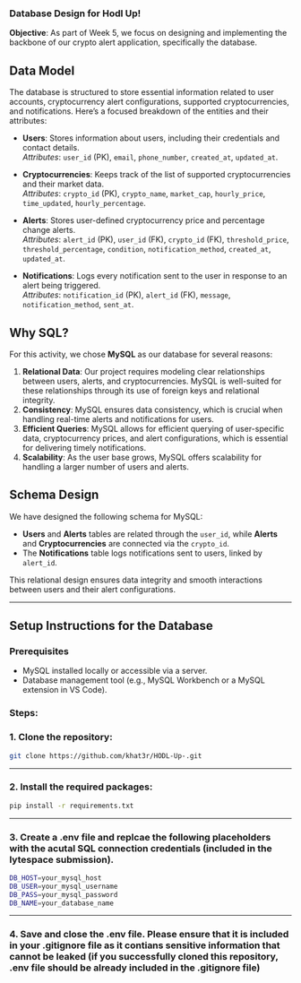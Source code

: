 ### Database Design for Hodl Up!

**Objective**: As part of Week 5, we focus on designing and implementing the backbone of our crypto alert application, specifically the database.

## Data Model
The database is structured to store essential information related to user accounts, cryptocurrency alert configurations, supported cryptocurrencies, and notifications. Here’s a focused breakdown of the entities and their attributes:

- **Users**: Stores information about users, including their credentials and contact details.  
  _Attributes_: `user_id` (PK), `email`, `phone_number`, `created_at`, `updated_at`.

- **Cryptocurrencies**: Keeps track of the list of supported cryptocurrencies and their market data.  
  _Attributes_: `crypto_id` (PK), `crypto_name`, `market_cap`, `hourly_price`, `time_updated`, `hourly_percentage`.

- **Alerts**: Stores user-defined cryptocurrency price and percentage change alerts.  
  _Attributes_: `alert_id` (PK), `user_id` (FK), `crypto_id` (FK), `threshold_price`, `threshold_percentage`, `condition`, `notification_method`, `created_at`, `updated_at`.

- **Notifications**: Logs every notification sent to the user in response to an alert being triggered.  
  _Attributes_: `notification_id` (PK), `alert_id` (FK), `message`, `notification_method`, `sent_at`.

## Why SQL?
For this activity, we chose **MySQL** as our database for several reasons:

1. **Relational Data**: Our project requires modeling clear relationships between users, alerts, and cryptocurrencies. MySQL is well-suited for these relationships through its use of foreign keys and relational integrity.
2. **Consistency**: MySQL ensures data consistency, which is crucial when handling real-time alerts and notifications for users.
3. **Efficient Queries**: MySQL allows for efficient querying of user-specific data, cryptocurrency prices, and alert configurations, which is essential for delivering timely notifications.
4. **Scalability**: As the user base grows, MySQL offers scalability for handling a larger number of users and alerts.

## Schema Design
We have designed the following schema for MySQL:

- **Users** and **Alerts** tables are related through the `user_id`, while **Alerts** and **Cryptocurrencies** are connected via the `crypto_id`.
- The **Notifications** table logs notifications sent to users, linked by `alert_id`.

This relational design ensures data integrity and smooth interactions between users and their alert configurations.

---

## Setup Instructions for the Database
### Prerequisites
- MySQL installed locally or accessible via a server.
- Database management tool (e.g., MySQL Workbench or a MySQL extension in VS Code).
  
### Steps:

### 1. Clone the repository:
   ```bash
   git clone https://github.com/khat3r/HODL-Up-.git 
```
---
### 2. Install the required packages:  

```bash
pip install -r requirements.txt
```
---
### 3. Create a .env file and replcae the following placeholders with the acutal SQL connection credentials (included in the lytespace submission). 

```bash
DB_HOST=your_mysql_host
DB_USER=your_mysql_username
DB_PASS=your_mysql_password
DB_NAME=your_database_name
```
---
### 4. Save and close the .env file. Please ensure that it is included in your .gitignore file as it contians sensitive information that cannot be leaked (if you successfully cloned this repository, .env file should be already included in the .gitignore file)  

